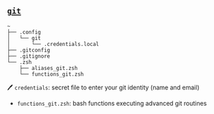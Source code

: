 ## [`git`](https://git-scm.com/)

~~~
~
├── .config
│   └── git
│       └── .credentials.local
├── .gitconfig
├── .gitignore
└── .zsh
    ├── aliases_git.zsh
    └── functions_git.zsh
~~~

🖊 `credentials`: secret file to enter your git identity (name and email)
- `functions_git.zsh`: bash functions executing advanced git routines

